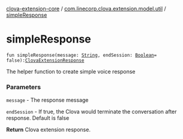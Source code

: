[clova-extension-core](../index.md) / [com.linecorp.clova.extension.model.util](index.md) / [simpleResponse](./simple-response.md)

# simpleResponse

`fun simpleResponse(message: `[`String`](https://kotlinlang.org/api/latest/jvm/stdlib/kotlin/-string/index.html)`, endSession: `[`Boolean`](https://kotlinlang.org/api/latest/jvm/stdlib/kotlin/-boolean/index.html)` = false): `[`ClovaExtensionResponse`](../com.linecorp.clova.extension.model.response/-clova-extension-response/index.md)

The helper function to create simple voice response

### Parameters

`message` - The response message

`endSession` - If true, the Clova would terminate the conversation after response. Default is false

**Return**
Clova extension response.

